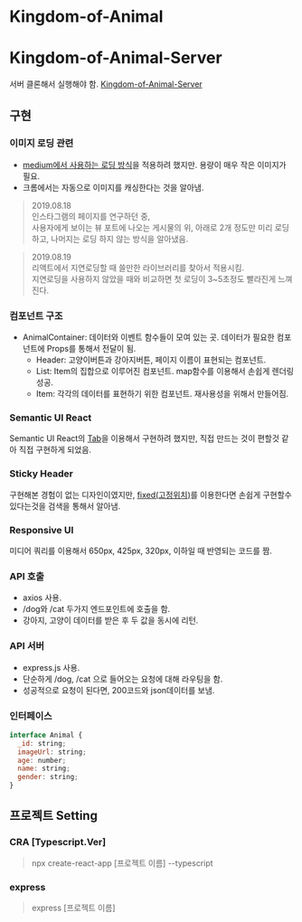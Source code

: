 # Kingdom-of-Animal

# Kingdom-of-Animal-Server
서버 클론해서 실행해야 함.
[Kingdom-of-Animal-Server](https://github.com/jodnddus/Kingdom-of-Animal-Server)

## 구현
### 이미지 로딩 관련
* [medium에서 사용하는 로딩 방식](https://mygumi.tistory.com/296)을 적용하려 했지만. 용량이 매우 작은 이미지가 필요.<br>
* 크롬에서는 자동으로 이미지를 캐싱한다는 것을 알아냄.

> 2019.08.18<br>
인스타그램의 페이지를 연구하던 중,<br>
사용자에게 보이는 뷰 포트에 나오는 게시물의 위, 아래로 2개 정도만 미리 로딩하고, 나머지는 로딩 하지 않는 방식을 알아냈음.

> 2019.08.19<br>
리액트에서 지연로딩할 때 쓸만한 라이브러리를 찾아서 적용시킴.<br>
지연로딩을 사용하지 않았을 때와 비교하면 첫 로딩이 3~5초정도 빨라진게 느껴진다.

### 컴포넌트 구조
* AnimalContainer: 데이터와 이벤트 함수들이 모여 있는 곳. 데이터가 필요한 컴포넌트에 Props를 통해서 전달이 됨.
  * Header: 고양이버튼과 강아지버튼, 페이지 이름이 표현되는 컴포넌트.
  * List: Item의 집합으로 이루어진 컴포넌트. map함수를 이용해서 손쉽게 렌더링 성공.
  * Item: 각각의 데이터를 표현하기 위한 컴포넌트. 재사용성을 위해서 만들어짐.

### Semantic UI React
Semantic UI React의 [Tab](https://react.semantic-ui.com/modules/tab/)을 이용해서 구현하려 했지만, 직접 만드는 것이 편할것 같아 직접 구현하게 되었음.

### Sticky Header
구현해본 경험이 없는 디자인이였지만, [fixed(고정위치)](https://poiemaweb.com/css3-position)를 이용한다면 손쉽게 구현할수 있다는것을 검색을 통해서 알아냄.

### Responsive UI
미디어 쿼리를 이용해서 650px, 425px, 320px, 이하일 때 반영되는 코드를 짬.

### API 호출
* axios 사용.
* /dog와 /cat 두가지 엔드포인트에 호출을 함.
* 강아지, 고양이 데이터를 받은 후 두 값을 동시에 리턴.

### API 서버
* express.js 사용.
* 단순하게 /dog, /cat 으로 들어오는 요청에 대해 라우팅을 함.
* 성공적으로 요청이 된다면, 200코드와 json데이터를 보냄.

### 인터페이스
~~~ javascript
interface Animal {
  _id: string;
  imageUrl: string;
  age: number;
  name: string;
  gender: string;
}
~~~

## 프로젝트 Setting
### CRA [Typescript.Ver]
> npx create-react-app [프로젝트 이름] --typescript
### express
> express [프로젝트 이름]
